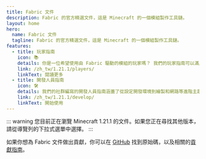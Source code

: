 ```yaml
---
title: Fabric 文件
description: Fabric 的官方精選文件，這是 Minecraft 的一個模組製作工具鏈。
layout: home
hero:
  name: Fabric 文件
  tagline: Fabric 的官方精選文件，這是 Minecraft 的一個模組製作工具鏈。
features:
  - title: 玩家指南
    icon: 📚
    details: 你是一位希望使用由 Fabric 驅動的模組的玩家嗎？ 我們的玩家指南可以滿足你的需求。 這些指南將幫助你下載、安裝和疑難排解 Fabric 模組。
    link: /zh_tw/1.21.1/players/
    linkText: 閱讀更多
  - title: 開發人員指南
    icon: 🛠️
    details: 我們的社群編寫的開發人員指南涵蓋了從設定開發環境到繪製和網路等進階主題的所有內容。
    link: /zh_tw/1.21.1/develop/
    linkText: 開始使用
---
```


::: warning
您目前正在瀏覽 Minecraft 1.21.1 的文件。如果您正在尋找其他版本，請從導覽列的下拉式選單中選擇。
:::

如果你想為 Fabric 文件做出貢獻，你可以在 [GitHub](https://github.com/FabricMC/fabric-docs) 找到原始碼，以及相關的[貢獻指南](./contributing)。
